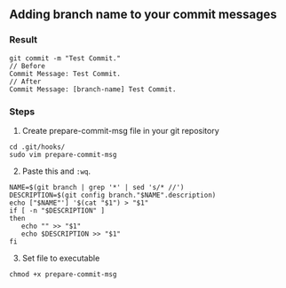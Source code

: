 ## Adding branch name to your commit messages

### Result
```
git commit -m "Test Commit."
// Before
Commit Message: Test Commit.
// After
Commit Message: [branch-name] Test Commit.
```

### Steps
1. Create prepare-commit-msg file in your git repository
```
cd .git/hooks/
sudo vim prepare-commit-msg
```
2. Paste this and `:wq`.
```
NAME=$(git branch | grep '*' | sed 's/* //')  
DESCRIPTION=$(git config branch."$NAME".description)
echo ["$NAME"'] '$(cat "$1") > "$1"  
if [ -n "$DESCRIPTION" ]  
then  
   echo "" >> "$1"  
   echo $DESCRIPTION >> "$1"  
fi
```
3. Set file to executable
```
chmod +x prepare-commit-msg
```
<!--stackedit_data:
eyJoaXN0b3J5IjpbLTk0MjY3Nzk3MV19
-->